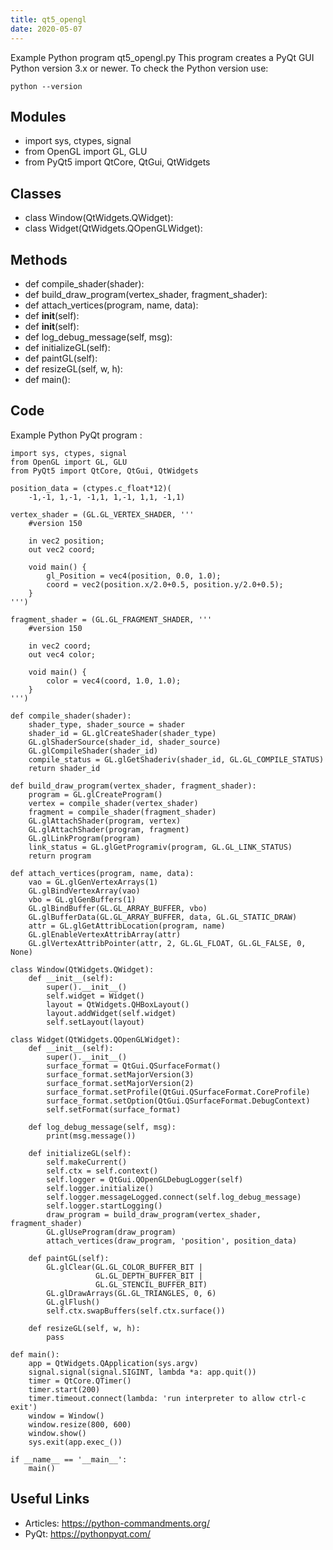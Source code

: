 ```yaml
---
title: qt5_opengl
date: 2020-05-07
---
```

Example Python program qt5_opengl.py
This program creates a PyQt GUI
Python version 3.x or newer.
To check the Python version use:

    python --version

## Modules

* import sys, ctypes, signal
* from OpenGL import GL, GLU
* from PyQt5 import QtCore, QtGui, QtWidgets

## Classes

* class Window(QtWidgets.QWidget):
* class Widget(QtWidgets.QOpenGLWidget):

## Methods

* def compile_shader(shader):
* def build_draw_program(vertex_shader, fragment_shader):
* def attach_vertices(program, name, data):
* def __init__(self):
* def __init__(self):
* def log_debug_message(self, msg):
* def initializeGL(self):
* def paintGL(self):
* def resizeGL(self, w, h):
* def main():

## Code

Example Python PyQt program :

    import sys, ctypes, signal
    from OpenGL import GL, GLU
    from PyQt5 import QtCore, QtGui, QtWidgets
    
    position_data = (ctypes.c_float*12)(
        -1,-1, 1,-1, -1,1, 1,-1, 1,1, -1,1)
    
    vertex_shader = (GL.GL_VERTEX_SHADER, '''
        #version 150
        
        in vec2 position;
        out vec2 coord;
        
        void main() {
            gl_Position = vec4(position, 0.0, 1.0);
            coord = vec2(position.x/2.0+0.5, position.y/2.0+0.5);
        }
    ''')
    
    fragment_shader = (GL.GL_FRAGMENT_SHADER, '''
        #version 150
        
        in vec2 coord;
        out vec4 color;
        
        void main() {
            color = vec4(coord, 1.0, 1.0);
        }
    ''')
    
    def compile_shader(shader):
        shader_type, shader_source = shader
        shader_id = GL.glCreateShader(shader_type)
        GL.glShaderSource(shader_id, shader_source)
        GL.glCompileShader(shader_id)
        compile_status = GL.glGetShaderiv(shader_id, GL.GL_COMPILE_STATUS)
        return shader_id
    
    def build_draw_program(vertex_shader, fragment_shader):
        program = GL.glCreateProgram()
        vertex = compile_shader(vertex_shader)
        fragment = compile_shader(fragment_shader)
        GL.glAttachShader(program, vertex)
        GL.glAttachShader(program, fragment)
        GL.glLinkProgram(program)
        link_status = GL.glGetProgramiv(program, GL.GL_LINK_STATUS)
        return program
    
    def attach_vertices(program, name, data):
        vao = GL.glGenVertexArrays(1)
        GL.glBindVertexArray(vao)
        vbo = GL.glGenBuffers(1)
        GL.glBindBuffer(GL.GL_ARRAY_BUFFER, vbo)
        GL.glBufferData(GL.GL_ARRAY_BUFFER, data, GL.GL_STATIC_DRAW)
        attr = GL.glGetAttribLocation(program, name)
        GL.glEnableVertexAttribArray(attr)
        GL.glVertexAttribPointer(attr, 2, GL.GL_FLOAT, GL.GL_FALSE, 0, None)
    
    class Window(QtWidgets.QWidget):
        def __init__(self):
            super().__init__()
            self.widget = Widget()
            layout = QtWidgets.QHBoxLayout()
            layout.addWidget(self.widget)
            self.setLayout(layout)
    
    class Widget(QtWidgets.QOpenGLWidget):
        def __init__(self):
            super().__init__()
            surface_format = QtGui.QSurfaceFormat()
            surface_format.setMajorVersion(3)
            surface_format.setMajorVersion(2)
            surface_format.setProfile(QtGui.QSurfaceFormat.CoreProfile)
            surface_format.setOption(QtGui.QSurfaceFormat.DebugContext)
            self.setFormat(surface_format)
    
        def log_debug_message(self, msg):
            print(msg.message())
    
        def initializeGL(self):
            self.makeCurrent()
            self.ctx = self.context()
            self.logger = QtGui.QOpenGLDebugLogger(self)
            self.logger.initialize()
            self.logger.messageLogged.connect(self.log_debug_message)
            self.logger.startLogging()
            draw_program = build_draw_program(vertex_shader, fragment_shader)
            GL.glUseProgram(draw_program)
            attach_vertices(draw_program, 'position', position_data)
            
        def paintGL(self):
            GL.glClear(GL.GL_COLOR_BUFFER_BIT |
                       GL.GL_DEPTH_BUFFER_BIT |
                       GL.GL_STENCIL_BUFFER_BIT)
            GL.glDrawArrays(GL.GL_TRIANGLES, 0, 6)
            GL.glFlush()
            self.ctx.swapBuffers(self.ctx.surface())
            
        def resizeGL(self, w, h):
            pass
            
    def main():
        app = QtWidgets.QApplication(sys.argv)
        signal.signal(signal.SIGINT, lambda *a: app.quit())
        timer = QtCore.QTimer()
        timer.start(200)
        timer.timeout.connect(lambda: 'run interpreter to allow ctrl-c exit')
        window = Window()
        window.resize(800, 600)
        window.show()
        sys.exit(app.exec_())
    
    if __name__ == '__main__':
        main()

## Useful Links

- Articles: https://python-commandments.org/
- PyQt: https://pythonpyqt.com/
